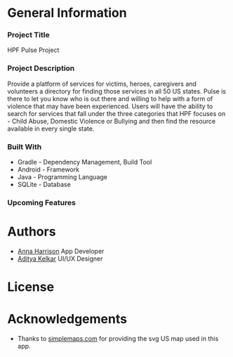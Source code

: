 # General Information #
### Project Title ###
HPF Pulse Project
### Project Description ###
Provide a platform of services for victims, heroes, caregivers and
volunteers a directory for finding those services in all 50 US
states. Pulse is there to let you know who is out there and
willing to help with a form of violence that may have been
experienced. Users will have the ability to search for services
that fall under the three categories that HPF focuses on -
Child Abuse, Domestic Violence or Bullying and then find the
resource available in every single state.
### Built With ###
* Gradle - Dependency Management, Build Tool 
* Android - Framework
* Java - Programming Language
* SQLite - Database
### Upcoming Features ###

# Authors #
* [Anna Harrison](https://github.com/annaharri89) App Developer
* [Aditya Kelkar](http://uxportfolio.wixsite.com/adityakelkar2017) UI/UX Designer

# License #

# Acknowledgements #
* Thanks to [simplemaps.com](https://simplemaps.com/resources/svg-maps) for providing the svg US map used in this app.

